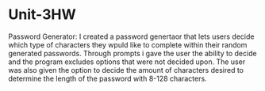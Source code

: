 # Unit-3HW

Password Generator: 
    I created a password genertaor that lets users decide which type of characters they wpuld like to complete within their random generated passwords. Through prompts i gave the user the ability to decide and the program excludes options that were not decided upon. The user was also given the option to decide the amount of characters desired to determine the length of the password with 8-128 characters. 